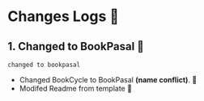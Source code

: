 # Changes Logs 📜

## 1. Changed to BookPasal 📖

```
changed to bookpasal
```

- Changed BookCycle to BookPasal **(name conflict)**. 🥲
- Modifed Readme from template 📃
